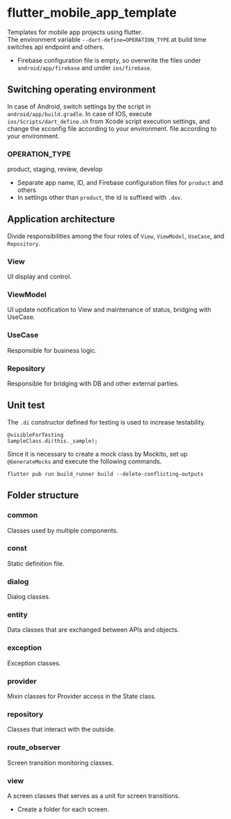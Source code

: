# flutter_mobile_app_template

Templates for mobile app projects using flutter.  
The environment variable `--dart-define=OPERATION_TYPE` at build time switches api endpoint and others.

- Firebase configuration file is empty, so overwrite the files under `android/app/firebase` and under `ios/firebase`.

## Switching operating environment

In case of Android, switch settings by the script in `android/app/build.gradle`. In case of IOS, execute `ios/Scripts/dart_define.sh` from Xcode script execution settings, and change the xcconfig file according to your environment. file according to your environment.

### OPERATION_TYPE

product, staging, review, develop

- Separate app name, ID, and Firebase configuration files for `product` and others
- In settings other than `product`, the id is suffixed with `.dev`.

## Application architecture

Divide responsibilities among the four roles of `View`, `ViewModel`, `UseCase`, and `Repository`.

### View

UI display and control.

### ViewModel

UI update notification to View and maintenance of status, bridging with UseCase.

### UseCase

Responsible for business logic.

### Repository

Responsible for bridging with DB and other external parties.

## Unit test

The `.di` constructor defined for testing is used to increase testability.

```
@visibleForTesting
SampleClass.di(this._sample);
```

Since it is necessary to create a mock class by Mockito, set up `@GenerateMocks` and execute the following commands.

```
flutter pub run build_runner build --delete-conflicting-outputs
```

## Folder structure

### common

Classes used by multiple components.

### const

Static definition file.

### dialog

Dialog classes.

### entity

Data classes that are exchanged between APIs and objects.

### exception

Exception classes.

### provider

Mixin classes for Provider access in the State class.

### repository

Classes that interact with the outside.

### route_observer

Screen transition monitoring classes.

### view

A screen classes that serves as a unit for screen transitions.

- Create a folder for each screen.
